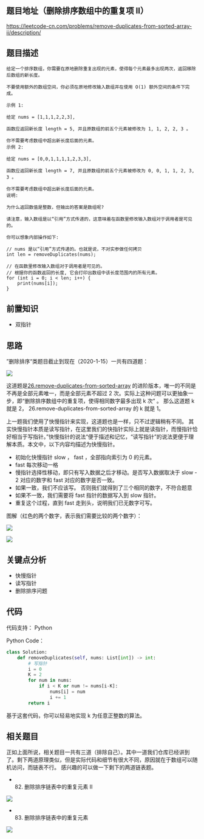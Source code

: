 ## 题目地址（删除排序数组中的重复项 II）

https://leetcode-cn.com/problems/remove-duplicates-from-sorted-array-ii/description/

## 题目描述

```
给定一个排序数组，你需要在原地删除重复出现的元素，使得每个元素最多出现两次，返回移除后数组的新长度。

不要使用额外的数组空间，你必须在原地修改输入数组并在使用 O(1) 额外空间的条件下完成。

示例 1:

给定 nums = [1,1,1,2,2,3],

函数应返回新长度 length = 5, 并且原数组的前五个元素被修改为 1, 1, 2, 2, 3 。

你不需要考虑数组中超出新长度后面的元素。
示例 2:

给定 nums = [0,0,1,1,1,1,2,3,3],

函数应返回新长度 length = 7, 并且原数组的前五个元素被修改为 0, 0, 1, 1, 2, 3, 3 。

你不需要考虑数组中超出新长度后面的元素。
说明:

为什么返回数值是整数，但输出的答案是数组呢?

请注意，输入数组是以“引用”方式传递的，这意味着在函数里修改输入数组对于调用者是可见的。

你可以想象内部操作如下:

// nums 是以“引用”方式传递的。也就是说，不对实参做任何拷贝
int len = removeDuplicates(nums);

// 在函数里修改输入数组对于调用者是可见的。
// 根据你的函数返回的长度, 它会打印出数组中该长度范围内的所有元素。
for (int i = 0; i < len; i++) {
    print(nums[i]);
}

```

## 前置知识

- 双指针

## 思路

”删除排序“类题目截止到现在（2020-1-15）一共有四道题：

![](https://tva1.sinaimg.cn/large/007S8ZIlly1ghlu0jxjeej30x60cedh0.jpg)

这道题是[26.remove-duplicates-from-sorted-array](./26.remove-duplicates-from-sorted-array.md) 的进阶版本，唯一的不同是不再是全部元素唯一，而是全部元素不超过 2 次。实际上这种问题可以更抽象一步，即“删除排序数组中的重复项，使得相同数字最多出现 k 次”
。 那么这道题 k 就是 2， 26.remove-duplicates-from-sorted-array 的 k 就是 1。

上一题我们使用了快慢指针来实现，这道题也是一样，只不过逻辑稍有不同。 其实快慢指针本质是读写指针，在这里我们的快指针实际上就是读指针，而慢指针恰好相当于写指针。”快慢指针的说法“便于描述和记忆，“读写指针”的说法更便于理解本质。本文中，以下内容均描述为快慢指针。

- 初始化快慢指针 slow ， fast ，全部指向索引为 0 的元素。
- fast 每次移动一格
- 慢指针选择性移动，即只有写入数据之后才移动。是否写入数据取决于 slow - 2 对应的数字和 fast 对应的数字是否一致。
- 如果一致，我们不应该写。 否则我们就得到了三个相同的数字，不符合题意
- 如果不一致，我们需要将 fast 指针的数据写入到 slow 指针。
- 重复这个过程，直到 fast 走到头，说明我们已无数字可写。

图解（红色的两个数字，表示我们需要比较的两个数字）：

![](https://tva1.sinaimg.cn/large/007S8ZIlly1ghlu0p8ea3j30n10hpmy4.jpg)

![](https://tva1.sinaimg.cn/large/007S8ZIlly1ghlu0r18z0j30ga088mxh.jpg)

## 关键点分析

- 快慢指针
- 读写指针
- 删除排序问题

## 代码

代码支持： Python

Python Code：

```python
class Solution:
    def removeDuplicates(self, nums: List[int]) -> int:
        # 写指针
        i = 0
        K = 2
        for num in nums:
            if i < K or num != nums[i-K]:
                nums[i] = num
                i += 1
        return i
```

基于这套代码，你可以轻易地实现 k 为任意正整数的算法。

## 相关题目

正如上面所说，相关题目一共有三道（排除自己）。其中一道我们仓库已经讲到了。剩下两道原理类似，但是实际代码和细节有很大不同，原因就在于数组可以随机访问，而链表不行。 感兴趣的可以做一下剩下的两道链表题。

- 82. 删除排序链表中的重复元素 II

![](https://tva1.sinaimg.cn/large/007S8ZIlly1ghlu0s4jb3j31lq0tgq7m.jpg)

- 83. 删除排序链表中的重复元素

![](https://tva1.sinaimg.cn/large/007S8ZIlly1ghlu0vrcvlj318c0se0wm.jpg)
